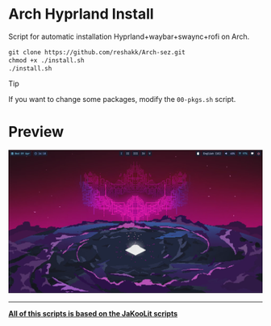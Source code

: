 # Arch Hyprland Install
Script for automatic installation Hyprland+waybar+swaync+rofi on Arch.

```
git clone https://github.com/reshakk/Arch-sez.git
chmod +x ./install.sh
./install.sh
```

> [!TIP]
> If you want to change some packages, modify the `00-pkgs.sh` script.

# Preview
![image](https://github.com/reshakk/Arch-sez/blob/main/Hyprland.png)

---
**[All of this scripts is based on the JaKooLit scripts](https://github.com/JaKooLit/Arch-Hyprland)** 
